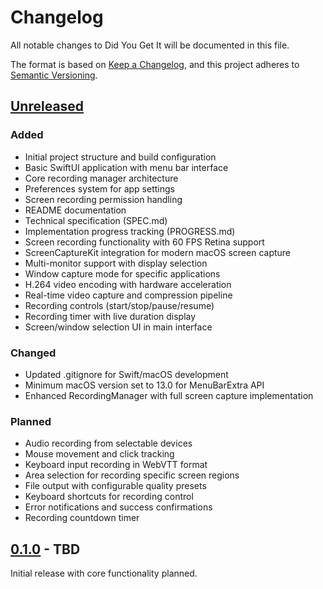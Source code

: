 # Changelog

All notable changes to Did You Get It will be documented in this file.

The format is based on [Keep a Changelog](https://keepachangelog.com/en/1.0.0/),
and this project adheres to [Semantic Versioning](https://semver.org/spec/v2.0.0.html).

## [Unreleased]

### Added
- Initial project structure and build configuration
- Basic SwiftUI application with menu bar interface
- Core recording manager architecture
- Preferences system for app settings
- Screen recording permission handling
- README documentation
- Technical specification (SPEC.md)
- Implementation progress tracking (PROGRESS.md)
- Screen recording functionality with 60 FPS Retina support
- ScreenCaptureKit integration for modern macOS screen capture
- Multi-monitor support with display selection
- Window capture mode for specific applications
- H.264 video encoding with hardware acceleration
- Real-time video capture and compression pipeline
- Recording controls (start/stop/pause/resume)
- Recording timer with live duration display
- Screen/window selection UI in main interface

### Changed
- Updated .gitignore for Swift/macOS development
- Minimum macOS version set to 13.0 for MenuBarExtra API
- Enhanced RecordingManager with full screen capture implementation

### Planned
- Audio recording from selectable devices
- Mouse movement and click tracking
- Keyboard input recording in WebVTT format
- Area selection for recording specific screen regions
- File output with configurable quality presets
- Keyboard shortcuts for recording control
- Error notifications and success confirmations
- Recording countdown timer

## [0.1.0] - TBD

Initial release with core functionality planned.

[Unreleased]: https://github.com/twardoch/didyouget.it/compare/v0.1.0...HEAD
[0.1.0]: https://github.com/twardoch/didyouget.it/releases/tag/v0.1.0